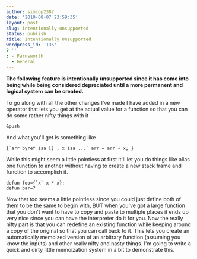 ```yaml
---
author: simcop2387
date: '2010-08-07 23:59:35'
layout: post
slug: intentionally-unsupported
status: publish
title: Intentionally Unsupported
wordpress_id: '135'
? ''
: - Farnsworth
  - General
---
```


**The following feature is intentionally unsupported since it has come into being while being considered depreciated until a more permanent and logical system can be created.**

To go along with all the other changes I've made I have added in a
new operator that lets you get at the actual value for a function
so that you can do some rather nifty things with it

    &push

And what you'll get is something like

    {`arr byref isa [] , x isa ...` arr = arr + x; }

While this might seem a little pointless at first it'll let you do
things like alias one function to another without having to create
a new stack frame and function to accomplish it.

    defun foo={`x` x * x};
    defun bar=?

Now that too seems a little pointless since you could just define
both of them to be the same to begin with, BUT when you've got a
large function that you don't want to have to copy and paste to
multiple places it ends up very nice since you can have the
interpreter do it for you. Now the really nifty part is that you
can redefine an existing function while keeping around a copy of
the original so that you can call back to it. This lets you create
an automatically memoized version of an arbitrary function
(assuming you know the inputs) and other really nifty and nasty
things. I'm going to write a quick and dirty little memoization
system in a bit to demonstrate this.



